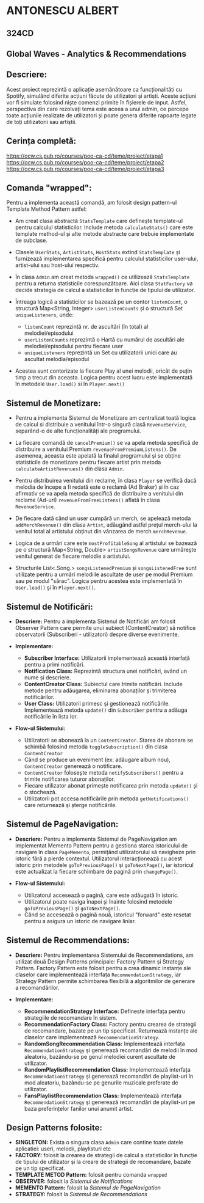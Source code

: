 # ANTONESCU ALBERT
## 324CD
## Global Waves - Analytics & Recommendations

## Descriere:
Acest proiect reprezintă o aplicație asemănătoare ca 
funcționalități cu Spotify, simulând diferite acțiuni făcute de utilizatori și artiști. 
Aceste acțiuni vor fi simulate folosind niște comenzi primite în fișierele de input. 
Astfel, perspectiva din care rezolvați tema este aceea a unui admin, ce percepe toate 
acțiunile realizate de utilizatori și poate genera diferite rapoarte legate de toți 
utilizatorii sau artiștii.

## Cerința completă:
https://ocw.cs.pub.ro/courses/poo-ca-cd/teme/proiect/etapa1
https://ocw.cs.pub.ro/courses/poo-ca-cd/teme/proiect/etapa2
https://ocw.cs.pub.ro/courses/poo-ca-cd/teme/proiect/etapa3

## Comanda "wrapped":

Pentru a implementa această comandă, am folosit design pattern-ul
Template Method Pattern astfel:

    
  * Am creat clasa abstractă `StatsTemplate` care definește template-ul
    pentru calculul statisticilor. Include metoda `calculateStats()` care este
    template method-ul și alte metode abstracte care trebuie implementate
    de subclase.


  * Clasele `UserStats`, `ArtistStats`, `HostStats` extind `StatsTemplate` 
    și furnizează implementarea specifică pentru calculul statisticilor 
    user-ului, artist-ului sau host-ului respectiv.


  * În clasa `Admin` am creat metoda `wrapped()` ce utilizează `StatsTemplate` 
    pentru a returna statisticile corespunzătoare. Aici clasa `StatFactory` 
    va decide strategia de calcul a statisticilor în funcție de tipului de 
    utilizator.


  * Întreaga logică a statisticilor se bazează pe un contor `listenCount`,
o structură Map<String, Integer> `userListenCounts` și o structură
Set<String> `uniqueListeners`, unde:
    + `listenCount` reprezintă nr. de ascultări (în total) al
melodiei/episodului
    + `userListenCounts` reprezintă o Hartă cu numărul de ascultări ale
melodiei/episodului pentru fiecare user
    + `uniqueListeners` reprezintă un Set cu utilizatorii unici care au
ascultat melodia/episodul


  * Acestea sunt contorizate la fiecare Play al unei melodii, oricât de
puțin timp a trecut din aceasta. Logica pentru acest lucru este implementată
în metodele `User.load()` si în `Player.next()`


## Sistemul de Monetizare:

  * Pentru a implementa Sistemul de Monetizare am centralizat toată logica de
    calcul si distribuie a venitului într-o singură clasă `RevenueService`,
    separând-o de alte funcționalități ale programului.


  * La fiecare comandă de `cancelPremium()` se va apela metoda specifică de distribuire a
    venitului Premium `revenueFromPremiumListens()`. De asemenea, aceasta este apelată la finalul programului
    și se obține statisticile de monetizare pentru fiecare artist prin metoda
    `calculateArtistRevenues()` din clasa `Admin`.


  * Pentru distribuirea venitului din reclame, în clasa `Player` se verifică
    dacă melodia de începe a fi redată este o reclamă (Ad Braker) și în caz
    afirmativ se va apela metoda specifică de distribuire a venitului din reclame
    (Ad-uri) `revenueFromFreeListens()` aflată în clasa `RevenueService`.


  * De fiecare dată când un user cumpără un merch, se apelează metoda
    `addMerchRevenue()` din clasa `Artist`, adăugând astfel prețul merch-ului la
    venitul total al artistului obținut din vânzarea de merch `merchRevenue`.


  * Logica de a urmări care este `mostProfitableSong` al artistului se bazează
pe o structură Map<String, Double> `artistSongsRevenue` care urmărește venitul
generat de fiecare melodie a artistului.


  * Structurile List<.Song.> `songsListenedPremium` și `songsListenedFree` sunt
utilizate pentru a urmări melodiile ascultate de user pe modul Premium sau pe modul
"sărac". Logica pentru acestea este implementată în `User.load()`
și în `Player.next()`.


## Sistemul de Notificări:

  * **Descriere:**
    Pentru a implementa Sistenul de Notificări am folosit
    Observer Pattern care permite unui subiect (ContentCreator) să notifice
    observatorii (Subscriberi - utilizatori) despre diverse evenimente.


  * **Implementare:**
    + **Subscriber Interface:** Utilizatorii implementează această
      interfață pentru a primi notificări.
    + **Notification Class:** Reprezintă structura unei notificări, având
      un nume și descriere.
    + **ContentCreator Class:** Subiectul care trimite notificări. Include
      metode pentru adăugarea, eliminarea abonaților și trimiterea notificărilor.
    + **User Class:** Utilizatorii primesc și gestionează notificările.
      Implementează metoda `update()` din `Subscriber` pentru a adăuga notificările
      în lista lor.


  * **Flow-ul Sistemului:**
    + Utilizatorii se abonează la un `ContentCreator`. Starea de abonare
      se schimbă folosind metoda `toggleSubscription()` din clasa `ContentCreator`
    + Când se produce un eveniment (ex: adăugare album nou),
      `ContentCreator` generează o notificare.
    + `ContentCreator` folosește metoda `notifySubscribers()` pentru
      a trimite notificarea tuturor abonaților.
    + Fiecare utilizator abonat primește notificarea prin metoda
      `update()` și o stochează.
    + Utilizatorii pot accesa notificările prin metoda `getNotifications()`
      care returnează și șterge notificările.


## Sistemul de PageNavigation:

  * **Descriere:** Pentru a implementa Sistemul de PageNavigation am implementat
    Memento Pattern pentru a gestiona starea istoricului de navigare în clasa
    `PageMemento`, permițând utilizatorului să navigheze prin istoric fără a
    pierde contextul. Utilizatorul interacționează cu acest istoric prin
    metodele `goToPreviousPage()` și `goToNextPage()`, iar istoricul este actualizat
    la fiecare schimbare de pagină prin `changePage()`.


  * **Flow-ul Sistemului:**
    + Utilizatorul accesează o pagină, care este adăugată în istoric.
    + Utilizatorul poate naviga înapoi și înainte folosind metodele
      `goToPreviousPage()` și `goToNextPage()`.
    + Când se accesează o pagină nouă, istoricul "forward" este resetat
      pentru a asigura un istoric de navigare liniar.
  

## Sistemul de Recommendations:

* **Descriere:** Pentru implementarea Sistemului de Recommendations, am utilizat 
două Design Patterns principale: Factory Pattern și Strategy Pattern. Factory Pattern 
este folosit pentru a crea dinamic instanțe ale claselor care implementează interfața 
`RecommendationStrategy`, iar Strategy Pattern permite schimbarea flexibilă a algoritmilor 
de generare a recomandărilor.


* **Implementare:** 
  + **RecommendationStrategy Interface:** Defineste interfața pentru strategiile de recomandare 
  în sistem.
  + **RecommendationFactory Class:** Factory pentru crearea de strategii de recomandare, bazate 
  pe un tip specificat. Returnează instanțe ale claselor care implementează `RecommendationStrategy`.
  + **RandomSongRecommendation Class:** Implementează interfața `RecommendationStrategy` și generează 
  recomandări de melodii în mod aleatoriu, bazându-se pe genul melodiei curent ascultate de utilizator.
  + **RandomPlaylistRecommendation Class:** Implementează interfața `RecommendationStrategy` și generează 
  recomandări de playlist-uri în mod aleatoriu, bazându-se pe genurile muzicale preferate de utilizator.
  + **FansPlaylistRecommendation Class:** Implementează interfața `RecommendationStrategy` și generează 
  recomandări de playlist-uri pe baza preferințelor fanilor unui anumit artist.


## Design Patterns folosite:
- **SINGLETON:** Exista o singura clasa `Admin` care contine toate datele aplicatiei: useri, melodii, 
playlisturi etc
- **FACTORY:** folosit la crearea de strategii de calcul a statisticilor în funcție de tipului de
    utilizator și la creare de strategii de recomandare, bazate
    pe un tip specificat.
- **TEMPLATE METOD Pattern:**  folosit pentru comanda `wrapped`
- **OBSERVER:** folosit la *Sistemul de Notifications*
- **MEMENTO Pattern:** folosit la *Sistemul de PageNavigation*
- **STRATEGY:** folosit la *Sistemul de Recommendations*

